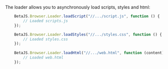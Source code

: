The loader allows you to asynchronously load scripts, styles and html:

```javascript
    BetaJS.Browser.Loader.loadScript("//.../script.js", function () {
        // Loaded scripts.js
    });

    BetaJS.Browser.Loader.loadStyles("//.../styles.css", function () {
        // Loaded styles.css
    });
    
    BetaJS.Browser.Loader.loadHtml("//.../web.html", function (content) {
        // Loaded web.html
    });
```